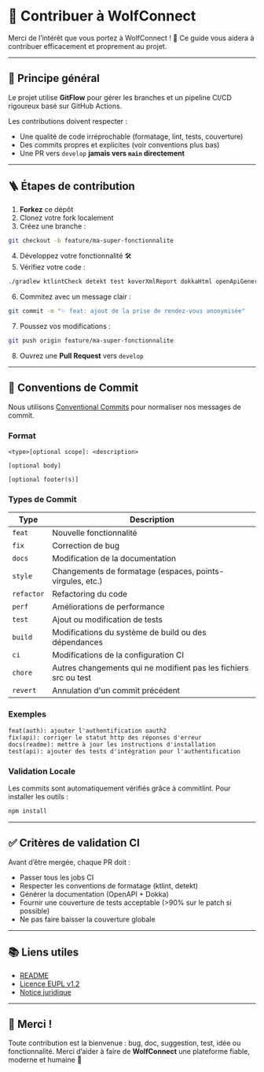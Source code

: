 # 🤝 Contribuer à WolfConnect

Merci de l’intérêt que vous portez à WolfConnect ! 🎉
Ce guide vous aidera à contribuer efficacement et proprement au projet.

---

## 🧭 Principe général

Le projet utilise **GitFlow** pour gérer les branches et un pipeline CI/CD rigoureux basé sur GitHub Actions.

Les contributions doivent respecter :
- Une qualité de code irréprochable (formatage, lint, tests, couverture)
- Des commits propres et explicites (voir conventions plus bas)
- Une PR vers `develop` **jamais vers `main` directement**

---

## 🪜 Étapes de contribution

1. **Forkez** ce dépôt
2. Clonez votre fork localement
3. Créez une branche :
```bash
git checkout -b feature/ma-super-fonctionnalite
```

4. Développez votre fonctionnalité 🛠️
5. Vérifiez votre code :
```bash
./gradlew ktlintCheck detekt test koverXmlReport dokkaHtml openApiGenerate
```

6. Commitez avec un message clair :
```bash
git commit -m "✨ feat: ajout de la prise de rendez-vous anonymisée"
```

7. Poussez vos modifications :
```bash
git push origin feature/ma-super-fonctionnalite
```

8. Ouvrez une **Pull Request** vers `develop`

---

## 📝 Conventions de Commit

Nous utilisons [Conventional Commits](https://www.conventionalcommits.org/) pour normaliser nos messages de commit.

### Format

```
<type>[optional scope]: <description>

[optional body]

[optional footer(s)]
```

### Types de Commit

| Type       | Description                                                      |
|------------|------------------------------------------------------------------|
| `feat`     | Nouvelle fonctionnalité                                          |
| `fix`      | Correction de bug                                                |
| `docs`     | Modification de la documentation                                 |
| `style`    | Changements de formatage (espaces, points-virgules, etc.)        |
| `refactor` | Refactoring du code                                              |
| `perf`     | Améliorations de performance                                     |
| `test`     | Ajout ou modification de tests                                   |
| `build`    | Modifications du système de build ou des dépendances             |
| `ci`       | Modifications de la configuration CI                             |
| `chore`    | Autres changements qui ne modifient pas les fichiers src ou test |
| `revert`   | Annulation d'un commit précédent                                 |


### Exemples

```
feat(auth): ajouter l'authentification oauth2
fix(api): corriger le statut http des réponses d'erreur
docs(readme): mettre à jour les instructions d'installation
test(api): ajouter des tests d'intégration pour l'authentification
```

### Validation Locale

Les commits sont automatiquement vérifiés grâce à commitlint. Pour installer les outils :

```bash
npm install
```

---

## ✅ Critères de validation CI

Avant d’être mergée, chaque PR doit :

- Passer tous les jobs CI
- Respecter les conventions de formatage (ktlint, detekt)
- Générer la documentation (OpenAPI + Dokka)
- Fournir une couverture de tests acceptable (>90% sur le patch si possible)
- Ne pas faire baisser la couverture globale

---

## 📚 Liens utiles

- [README](./README.md)
- [Licence EUPL v1.2](./LICENSE)
- [Notice juridique](./NOTICE.md)

---

## 🙏 Merci !

Toute contribution est la bienvenue : bug, doc, suggestion, test, idée ou fonctionnalité.
Merci d’aider à faire de **WolfConnect** une plateforme fiable, moderne et humaine 🐺
